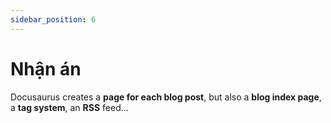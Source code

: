 ```yaml
---
sidebar_position: 6
---
```


# Nhận án

Docusaurus creates a **page for each blog post**, but also a **blog index page**, a **tag system**, an **RSS** feed...
